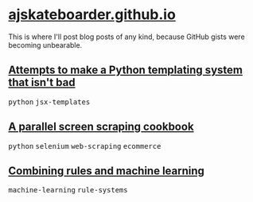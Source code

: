 # [ajskateboarder.github.io](//ajskateboarder.github.io)

This is where I'll post blog posts of any kind, because GitHub gists were becoming unbearable.

## [Attempts to make a Python templating system that isn't bad](./xpy.md)

<kbd>python</kbd> <kbd>jsx-templates</kbd>

## [A parallel screen scraping cookbook](./screenscraper.md)

<kbd>python</kbd> <kbd>selenium</kbd> <kbd>web-scraping</kbd> <kbd>ecommerce</kbd>

## [Combining rules and machine learning](./rules-and-ml.md)

<kbd>machine-learning</kbd> <kbd>rule-systems</kbd>
